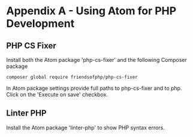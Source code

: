 # Appendix A - Using Atom for PHP Development

## PHP CS Fixer

Install both the Atom package 'php-cs-fixer' and the following Composer package

```
composer global require friendsofphp/php-cs-fixer
```

In Atom package settings provide full paths to php-cs-fixer and to php. Click on the 'Execute on save'
checkbox.


## Linter PHP

Install the Atom package 'linter-php' to show PHP syntax errors.
